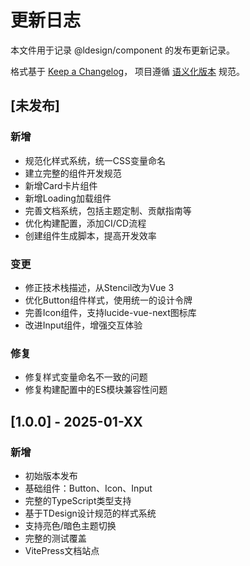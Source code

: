 # 更新日志

本文件用于记录 @ldesign/component 的发布更新记录。

格式基于 [Keep a Changelog](https://keepachangelog.com/zh-CN/1.0.0/)，
项目遵循 [语义化版本](https://semver.org/lang/zh-CN/) 规范。

## [未发布]

### 新增
- 规范化样式系统，统一CSS变量命名
- 建立完整的组件开发规范
- 新增Card卡片组件
- 新增Loading加载组件
- 完善文档系统，包括主题定制、贡献指南等
- 优化构建配置，添加CI/CD流程
- 创建组件生成脚本，提高开发效率

### 变更
- 修正技术栈描述，从Stencil改为Vue 3
- 优化Button组件样式，使用统一的设计令牌
- 完善Icon组件，支持lucide-vue-next图标库
- 改进Input组件，增强交互体验

### 修复
- 修复样式变量命名不一致的问题
- 修复构建配置中的ES模块兼容性问题

## [1.0.0] - 2025-01-XX

### 新增
- 初始版本发布
- 基础组件：Button、Icon、Input
- 完整的TypeScript类型支持
- 基于TDesign设计规范的样式系统
- 支持亮色/暗色主题切换
- 完整的测试覆盖
- VitePress文档站点

